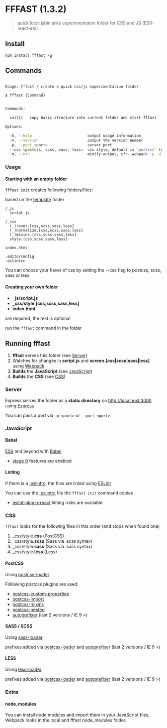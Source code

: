 
# FFFAST (1.3.2)

> quick local jsbin alike experimentation folder for CSS and JS (ES6-react-etc)

## Install

```
npm install fffast -g
```

## Commands


```bash

Usage: fffast / create a quick css/js experimentation folder

$ fffast {command}


Commands:

  init|i   copy basic structure into current folder and start fffast

Options:

  -h, --help                         output usage information
  -V, --version                      output the version number
  -p, --port <port>                  server port
  --css <postcss, scss, sass, less>  css style, default is 'postcss' (use on init)
  -m, --min                          minify output, cfr. webpack -p -d --watch

```

### Usage

#### Starting with an empty folder

`fffast init` creates following folders/files:

based on the [template](/template) folder

```
/_js
  script.js

/_css
  (_)reset.[css,scss,sass,less]
  (_)normalize.[css,scss,sass,less]
  (_)mixins.[css,scss,sass,less]
  style.[css,scss,sass,less]

index.html

.editorconfig
.eslintrc

```

You can choose your flavor of css by setting the --css flag to postcss, scss, sass or less


#### Creating your own folder


- **_js/script.js**
- **_css/style.[css,scss,sass,less]**
- **index.html**

are required, the rest is optional

run the `fffast` command in the folder

## Running fffast

1. **fffast** serves this folder (see [Server](#server))
2. Watches for changes in **script.js** and **screen.[css|scss|sass|less]** using [Webpack](https://github.com/webpack/webpack)
3. **Builds** the **JavaScript** (see [JavaScript](#javascript))
4. **Builds** the **CSS** (see [CSS](#css))

### Server

Express serves the folder as a **static directory** on [http://localhost:3000](http://localhost:3000) using [Express](https://github.com/strongloop/express)

You can pass a port via `-p <port>` or `--port <port>`

### JavaScript

#### Babel

[ES6](http://exploringjs.com/) and beyond with [Babel](https://github.com/babel/babel)

- [stage 0](https://babeljs.io/docs/usage/experimental/) features are enabled

#### Linting

if there is a [.eslintrc](http://eslint.org/docs/user-guide/configuring.html), the files are linted using [ESLint](https://github.com/eslint/eslint)

You can use the [.eslintrc](template/base/.eslintrc) file the `fffast init` command copies

- [eslint-plugin-react](https://github.com/yannickcr/eslint-plugin-react) linting rules are available

### CSS

`fffast` looks for the following files in this order (and stops when found one)

1. _css/style.**css** (PostCSS)
2. _css/style.**scss** (Sass via .scss syntax)
3. _css/style.**sass** (Sass via .sass syntax)
4. _css/style.**less** (Less)


#### PostCSS

Using [postcss-loader](https://github.com/postcss/postcss-loader)

Following postcss plugins are used:

- [postcss-custom-properties](https://github.com/postcss/postcss-custom-properties)
- [postcss-import](https://github.com/postcss/postcss-import)
- [postcss-mixins](https://github.com/postcss/postcss-mixins)
- [postcss-nested](https://github.com/postcss/postcss-nested)
- [autoprefixer](https://github.com/postcss/autoprefixer-core) (last 2 versions / IE 9 >)

#### SASS / SCSS

Using [sass-loader](https://github.com/jtangelder/sass-loader)

prefixes added via [postcss-loader](https://github.com/postcss/postcss-loader) and  [autoprefixer](https://github.com/postcss/autoprefixer-core) (last 2 versions / IE 9 >)

#### LESS

Using [less-loader](https://github.com/webpack/less-loader)

prefixes added via [postcss-loader](https://github.com/postcss/postcss-loader) and  [autoprefixer](https://github.com/postcss/autoprefixer-core) (last 2 versions / IE 9 >)

### Extra

#### node_modules

You can install node modules and import them in your JavaScript files, Webpack looks in the local and fffast node_modules folder.
